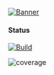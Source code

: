 [![Banner](https://static.wixstatic.com/media/2844e6_eb52a8ed1a5249eb87ddc015c7be7ce2~mv2.jpg/v1/fill/w_438,h_156,al_c,q_80,usm_0.66_1.00_0.01/2021-01-21_11-35-06.webp)](https://www.glass-h2020.eu/)

#### Status
[![Build](https://gitlab.ubitech.eu/glass-project/wallet/logging/badges/master/pipeline.svg)](http://www.pdmfc.com)

![coverage](https://gitlab.ubitech.eu/glass-project/wallet/logging/badges/main/coverage.svg?job=coverage)

